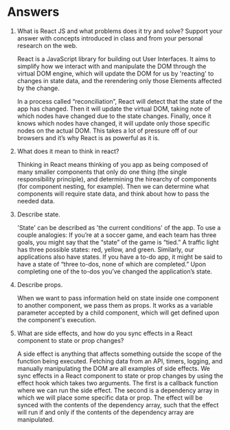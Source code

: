 # Answers

1. What is React JS and what problems does it try and solve? Support your answer with concepts introduced in class and from your personal research on the web.

   React is a JavaScript library for building out User Interfaces. It aims to simplify how we interact with and manipulate the DOM through the virtual DOM engine, which will update the DOM for us by 'reacting' to changes in state data, and the rerendering only those Elements affected by the change.

   In a process called “reconciliation”, React will detect that the state of the app has changed. Then it will update the virtual DOM, taking note of which nodes have changed due to the state changes. Finally, once it knows which nodes have changed, it will update only those specific nodes on the actual DOM. This takes a lot of pressure off of our browsers and it’s why React is as powerful as it is.



2. What does it mean to think in react?

   Thinking in React means thinking of you app as being composed of many smaller components that only do one thing (the single responsibility principle), and determining the hirearchy of components (for component nesting, for example). Then we can determine what components will require state data, and think about how to pass the needed data.



3. Describe state.

   'State' can be described as 'the current conditions' of the app. To use a couple analogies: If you’re at a soccer game, and each team has three goals, you might say that the “state” of the game is “tied.” A traffic light has three possible states: red, yellow, and green. Similarly, our applications also have states. If you have a to-do app, it might be said to have a state of “three to-dos, none of which are completed.” Upon completing one of the to-dos you’ve changed the application’s state.



4. Describe props.

   When we want to pass information held on state inside one component to another component, we pass them as props. It works as a variable parameter accepted by a child component, which will get defined upon the component's execution.



5. What are side effects, and how do you sync effects in a React component to state or prop changes?

   A side effect is anything that affects something outside the scope of the function being executed. Fetching data from an API, timers, logging, and manually manipulating the DOM are all examples of side effects. We sync effects in a React component to state or prop changes by using the effect hook which takes two arguments. The first is a callback function where we can run the side effect. The second is a dependency array in which we will place some specific data or prop. The effect will be synced with the contents of the dependency array, such that the effect will run if and only if the contents of the dependency array are manipulated.
